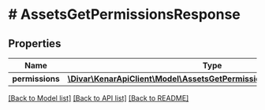 # # AssetsGetPermissionsResponse

## Properties

Name | Type | Description | Notes
------------ | ------------- | ------------- | -------------
**permissions** | [**\Divar\KenarApiClient\Model\AssetsGetPermissionsResponsePermission[]**](AssetsGetPermissionsResponsePermission.md) |  | [optional]

[[Back to Model list]](../../README.md#models) [[Back to API list]](../../README.md#endpoints) [[Back to README]](../../README.md)

